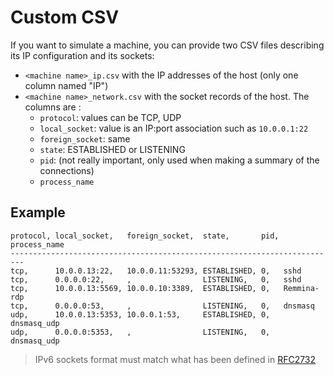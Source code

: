 # Custom CSV

 If you want to simulate a machine, you can provide two CSV files describing its IP configuration and its sockets:

- `<machine name>_ip.csv` with the IP addresses of the host (only one column named \"IP\")
- `<machine name>_network.csv` with the socket records of the host. The columns are :
    - `protocol`: values can be TCP, UDP
    - `local_socket`: value is an IP:port association such as `10.0.0.1:22`
    - `foreign_socket`: same
    - `state`: ESTABLISHED or LISTENING
    - `pid`: (not really important, only used when making a summary of the connections)
    - `process_name`

## Example

```csv
protocol, local_socket,   foreign_socket,  state,       pid, process_name
-------------------------------------------------------------------------
tcp,      10.0.0.13:22,   10.0.0.11:53293, ESTABLISHED, 0,   sshd
tcp,      0.0.0.0:22,     ,                LISTENING,   0,   sshd
tcp,      10.0.0.13:5569, 10.0.0.10:3389,  ESTABLISHED, 0,   Remmina-rdp
tcp,      0.0.0.0:53,     ,                LISTENING,   0,   dnsmasq
udp,      10.0.0.13:5353, 10.0.0.1:53,     ESTABLISHED, 0,   dnsmasq_udp
udp,      0.0.0.0:5353,   ,                LISTENING,   0,   dnsmasq_udp
```

> IPv6 sockets format must match what has been defined in [RFC2732](https://www.ietf.org/rfc/rfc2732.txt)
